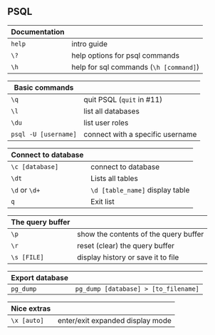 ## PSQL

| Documentation |                                        |
| ------------- | -------------------------------------- |
| `help`        | intro guide                            |
| `\?`          | help options for psql commands         |
| `\h`          | help for sql commands (`\h [command]`) |



| Basic commands       |                                  |
| -------------------- | -------------------------------- |
| `\q`                 | quit PSQL (`quit` in #11)        |
| `\l`                 | list all databases               |
| `\du`                | list user roles                  |
| `psql -U [username]` | connect with a specific username |



| Connect to database |                                 |
| ------------------- | ------------------------------- |
| `\c [database]`     | connect to database             |
| `\dt`               | Lists all tables                |
| `\d` or `\d+`       | `\d [table_name]` display table |
| `q`                 | Exit list                       |



| The query buffer |                                       |
| ---------------- | ------------------------------------- |
| `\p`             | show the contents of the query buffer |
| `\r`             | reset (clear) the query buffer        |
| `\s [FILE]`      | display history or save it to file    |



| Export database |                                      |
| --------------- | ------------------------------------ |
| `pg_dump`       | `pg_dump [database] > [to_filename]` |



| Nice extras |                                  |
| ----------- | -------------------------------- |
| `\x [auto]` | enter/exit expanded display mode |
